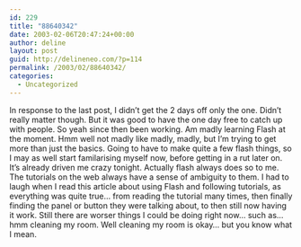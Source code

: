 ```yaml
---
id: 229
title: "88640342"
date: 2003-02-06T20:47:24+00:00
author: deline
layout: post
guid: http://delineneo.com/?p=114
permalink: /2003/02/88640342/
categories:
  - Uncategorized
---
```

In response to the last post, I didn&#8217;t get the 2 days off only the one. Didn&#8217;t really matter though. But it was good to have the one day free to catch up with people. So yeah since then been working. Am madly learning Flash at the moment. Hmm well not madly like madly, madly, but I&#8217;m trying to get more than just the basics. Going to have to make quite a few flash things, so I may as well start familarising myself now, before getting in a rut later on. It&#8217;s already driven me crazy tonight. Actually flash always does so to me. The tutorials on the web always have a sense of ambiguity to them. I had to laugh when I read this article about using Flash and following tutorials, as everything was quite true&#8230; from reading the tutorial many times, then finally finding the panel or button they were talking about, to then still now having it work. Still there are worser things I could be doing right now&#8230; such as&#8230; hmm cleaning my room. Well cleaning my room is okay&#8230; but you know what I mean.

